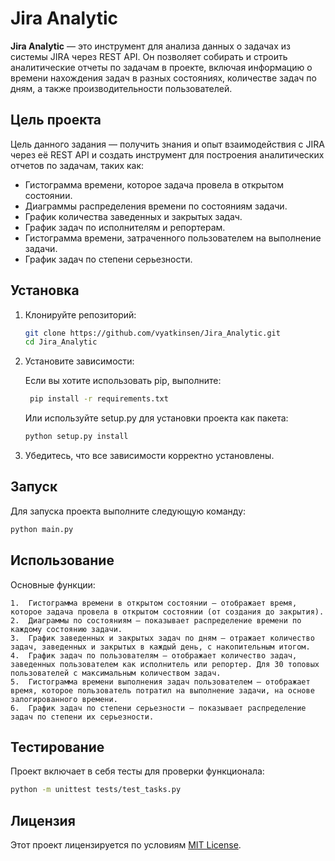 # Jira Analytic

**Jira Analytic** — это инструмент для анализа данных о задачах из системы JIRA через REST API. Он позволяет собирать и строить аналитические отчеты по задачам в проекте, включая информацию о времени нахождения задач в разных состояниях, количестве задач по дням, а также производительности пользователей.

## Цель проекта

Цель данного задания — получить знания и опыт взаимодействия с JIRA через её REST API и создать инструмент для построения аналитических отчетов по задачам, таких как:

- Гистограмма времени, которое задача провела в открытом состоянии.
- Диаграммы распределения времени по состояниям задачи.
- График количества заведенных и закрытых задач.
- График задач по исполнителям и репортерам.
- Гистограмма времени, затраченного пользователем на выполнение задачи.
- График задач по степени серьезности.


## Установка

1. Клонируйте репозиторий:

   ```bash
   git clone https://github.com/vyatkinsen/Jira_Analytic.git
   cd Jira_Analytic
   ```

2. Установите зависимости:

    Если вы хотите использовать pip, выполните:
    
   ```bash
    pip install -r requirements.txt
   ```
    
   Или используйте setup.py для установки проекта как пакета:
   ```bash
   python setup.py install
   ```

3. Убедитесь, что все зависимости корректно установлены.

## Запуск

Для запуска проекта выполните следующую команду:
   ```bash
   python main.py
   ```


## Использование

Основные функции:

	1.	Гистограмма времени в открытом состоянии — отображает время, которое задача провела в открытом состоянии (от создания до закрытия).
	2.	Диаграммы по состояниям — показывает распределение времени по каждому состоянию задачи.
	3.	График заведенных и закрытых задач по дням — отражает количество задач, заведенных и закрытых в каждый день, с накопительным итогом.
	4.	График задач по пользователям — отображает количество задач, заведенных пользователем как исполнитель или репортер. Для 30 топовых пользователей с максимальным количеством задач.
	5.	Гистограмма времени выполнения задач пользователем — отображает время, которое пользователь потратил на выполнение задачи, на основе залогированного времени.
	6.	График задач по степени серьезности — показывает распределение задач по степени их серьезности.

## Тестирование

Проект включает в себя тесты для проверки функционала:
   ```bash
   python -m unittest tests/test_tasks.py
   ```

## Лицензия

Этот проект лицензируется по условиям [MIT License](LICENSE).
